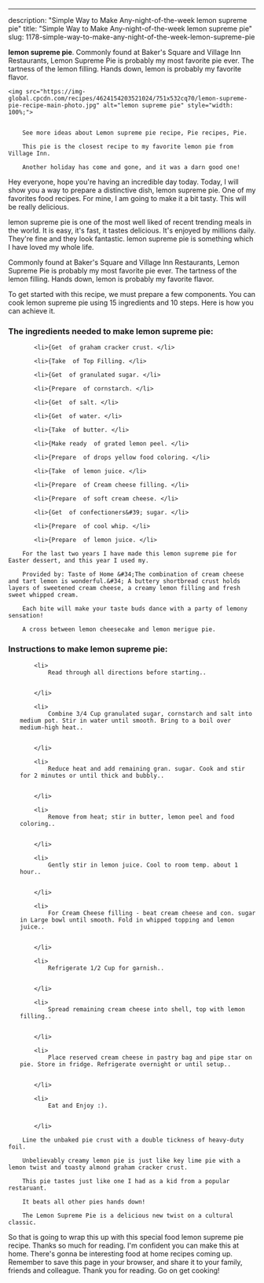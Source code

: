 ---
description: "Simple Way to Make Any-night-of-the-week lemon supreme pie"
title: "Simple Way to Make Any-night-of-the-week lemon supreme pie"
slug: 1178-simple-way-to-make-any-night-of-the-week-lemon-supreme-pie

<p>
	<strong>lemon supreme pie</strong>. 
	Commonly found at Baker&#39;s Square and Village Inn Restaurants, Lemon Supreme Pie is probably my most favorite pie ever. The tartness of the lemon filling. Hands down, lemon is probably my favorite flavor.
</p>
<p>
	
	<img src="https://img-global.cpcdn.com/recipes/4624154203521024/751x532cq70/lemon-supreme-pie-recipe-main-photo.jpg" alt="lemon supreme pie" style="width: 100%;">
	
	
		See more ideas about Lemon supreme pie recipe, Pie recipes, Pie.
	
		This pie is the closest recipe to my favorite lemon pie from Village Inn.
	
		Another holiday has come and gone, and it was a darn good one!
	
</p>
<p>
	Hey everyone, hope you're having an incredible day today. Today, I will show you a way to prepare a distinctive dish, lemon supreme pie. One of my favorites food recipes. For mine, I am going to make it a bit tasty. This will be really delicious.
</p>
	
<p>
	lemon supreme pie is one of the most well liked of recent trending meals in the world. It is easy, it's fast, it tastes delicious. It's enjoyed by millions daily. They're fine and they look fantastic. lemon supreme pie is something which I have loved my whole life.
</p>
<p>
	Commonly found at Baker&#39;s Square and Village Inn Restaurants, Lemon Supreme Pie is probably my most favorite pie ever. The tartness of the lemon filling. Hands down, lemon is probably my favorite flavor.
</p>

<p>
To get started with this recipe, we must prepare a few components. You can cook lemon supreme pie using 15 ingredients and 10 steps. Here is how you can achieve it.
</p>

<h3>The ingredients needed to make lemon supreme pie:</h3>

<ol>
	
		<li>{Get  of graham cracker crust. </li>
	
		<li>{Take  of Top Filling. </li>
	
		<li>{Get  of granulated sugar. </li>
	
		<li>{Prepare  of cornstarch. </li>
	
		<li>{Get  of salt. </li>
	
		<li>{Get  of water. </li>
	
		<li>{Take  of butter. </li>
	
		<li>{Make ready  of grated lemon peel. </li>
	
		<li>{Prepare  of drops yellow food coloring. </li>
	
		<li>{Take  of lemon juice. </li>
	
		<li>{Prepare  of Cream cheese filling. </li>
	
		<li>{Prepare  of soft cream cheese. </li>
	
		<li>{Get  of confectioners&#39; sugar. </li>
	
		<li>{Prepare  of cool whip. </li>
	
		<li>{Prepare  of lemon juice. </li>
	
</ol>
<p>
	
		For the last two years I have made this lemon supreme pie for Easter dessert, and this year I used my.
	
		Provided by: Taste of Home &#34;The combination of cream cheese and tart lemon is wonderful.&#34; A buttery shortbread crust holds layers of sweetened cream cheese, a creamy lemon filling and fresh sweet whipped cream.
	
		Each bite will make your taste buds dance with a party of lemony sensation!
	
		A cross between lemon cheesecake and lemon merigue pie.
	
</p>

<h3>Instructions to make lemon supreme pie:</h3>

<ol>
	
		<li>
			Read through all directions before starting..
			
			
		</li>
	
		<li>
			Combine 3/4 Cup granulated sugar, cornstarch and salt into medium pot. Stir in water until smooth. Bring to a boil over medium-high heat..
			
			
		</li>
	
		<li>
			Reduce heat and add remaining gran. sugar. Cook and stir for 2 minutes or until thick and bubbly..
			
			
		</li>
	
		<li>
			Remove from heat; stir in butter, lemon peel and food coloring..
			
			
		</li>
	
		<li>
			Gently stir in lemon juice. Cool to room temp. about 1 hour..
			
			
		</li>
	
		<li>
			For Cream Cheese filling - beat cream cheese and con. sugar in Large bowl until smooth. Fold in whipped topping and lemon juice..
			
			
		</li>
	
		<li>
			Refrigerate 1/2 Cup for garnish..
			
			
		</li>
	
		<li>
			Spread remaining cream cheese into shell, top with lemon filling..
			
			
		</li>
	
		<li>
			Place reserved cream cheese in pastry bag and pipe star on pie. Store in fridge. Refrigerate overnight or until setup..
			
			
		</li>
	
		<li>
			Eat and Enjoy :).
			
			
		</li>
	
</ol>

<p>
	
		Line the unbaked pie crust with a double tickness of heavy-duty foil.
	
		Unbelievably creamy lemon pie is just like key lime pie with a lemon twist and toasty almond graham cracker crust.
	
		This pie tastes just like one I had as a kid from a popular restaruant.
	
		It beats all other pies hands down!
	
		The Lemon Supreme Pie is a delicious new twist on a cultural classic.
	
</p>

<p>
	So that is going to wrap this up with this special food lemon supreme pie recipe. Thanks so much for reading. I'm confident you can make this at home. There's gonna be interesting food at home recipes coming up. Remember to save this page in your browser, and share it to your family, friends and colleague. Thank you for reading. Go on get cooking!
</p>
